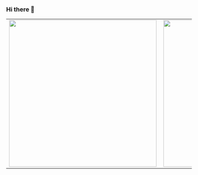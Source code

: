 ### Hi there 👋

<!--
**RichardOkubo/RichardOkubo** is a ✨ _special_ ✨ repository because its `README.md` (this file) appears on your GitHub profile.

Here are some ideas to get you started:

- 🔭 I’m currently working on ...
- 🌱 I’m currently learning ...
- 👯 I’m looking to collaborate on ...
- 🤔 I’m looking for help with ...
- 💬 Ask me about ...
- 📫 How to reach me: ...
- 😄 Pronouns: ...
- ⚡ Fun fact: ...
-->

<center>
  <table>
    <tr>
      <td>
        <img width="400px" align="left" src="https://github-readme-stats.vercel.app/api/top-langs/?username=RichardOkubo&hide=javascript,html,makefile,shell,mako,dockerfile&langs_count=10&layout=compact" />
      </td>
      <td>
        <img width="400px" align="left" src="https://github-readme-stats.vercel.app/api?username=RichardOkubo&show_icons=true&theme=radical" />
      </td>
    </tr>   
  </table>
</center>
